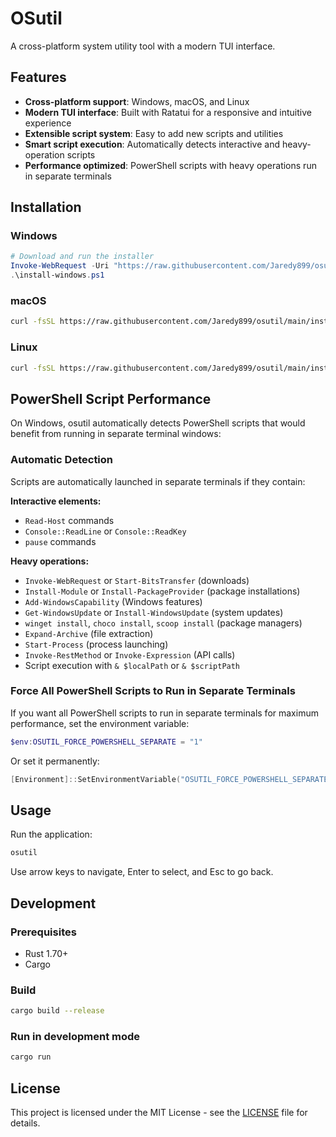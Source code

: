 # OSutil

A cross-platform system utility tool with a modern TUI interface.

## Features

- **Cross-platform support**: Windows, macOS, and Linux
- **Modern TUI interface**: Built with Ratatui for a responsive and intuitive experience
- **Extensible script system**: Easy to add new scripts and utilities
- **Smart script execution**: Automatically detects interactive and heavy-operation scripts
- **Performance optimized**: PowerShell scripts with heavy operations run in separate terminals

## Installation

### Windows
```powershell
# Download and run the installer
Invoke-WebRequest -Uri "https://raw.githubusercontent.com/Jaredy899/osutil/main/install-windows.ps1" -OutFile "install-windows.ps1"
.\install-windows.ps1
```

### macOS
```bash
curl -fsSL https://raw.githubusercontent.com/Jaredy899/osutil/main/install-macos.sh | bash
```

### Linux
```bash
curl -fsSL https://raw.githubusercontent.com/Jaredy899/osutil/main/install-linux.sh | bash
```

## PowerShell Script Performance

On Windows, osutil automatically detects PowerShell scripts that would benefit from running in separate terminal windows:

### Automatic Detection

Scripts are automatically launched in separate terminals if they contain:

**Interactive elements:**
- `Read-Host` commands
- `Console::ReadLine` or `Console::ReadKey`
- `pause` commands

**Heavy operations:**
- `Invoke-WebRequest` or `Start-BitsTransfer` (downloads)
- `Install-Module` or `Install-PackageProvider` (package installations)
- `Add-WindowsCapability` (Windows features)
- `Get-WindowsUpdate` or `Install-WindowsUpdate` (system updates)
- `winget install`, `choco install`, `scoop install` (package managers)
- `Expand-Archive` (file extraction)
- `Start-Process` (process launching)
- `Invoke-RestMethod` or `Invoke-Expression` (API calls)
- Script execution with `& $localPath` or `& $scriptPath`

### Force All PowerShell Scripts to Run in Separate Terminals

If you want all PowerShell scripts to run in separate terminals for maximum performance, set the environment variable:

```powershell
$env:OSUTIL_FORCE_POWERSHELL_SEPARATE = "1"
```

Or set it permanently:
```powershell
[Environment]::SetEnvironmentVariable("OSUTIL_FORCE_POWERSHELL_SEPARATE", "1", "User")
```

## Usage

Run the application:
```bash
osutil
```

Use arrow keys to navigate, Enter to select, and Esc to go back.

## Development

### Prerequisites
- Rust 1.70+
- Cargo

### Build
```bash
cargo build --release
```

### Run in development mode
```bash
cargo run
```

## License

This project is licensed under the MIT License - see the [LICENSE](LICENSE) file for details.
